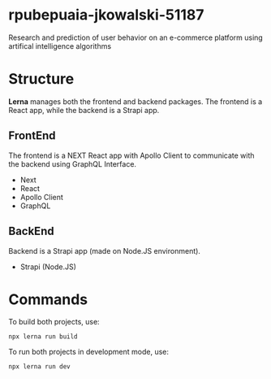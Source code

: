 # rpubepuaia-jkowalski-51187
Research and prediction of user behavior on an e-commerce platform using artifical intelligence algorithms

# Structure
**Lerna** manages both the frontend and backend packages. The frontend is a React app, while the backend is a Strapi app.

## FrontEnd
The frontend is a NEXT React app with Apollo Client to communicate with the backend using GraphQL Interface.
- Next
- React
- Apollo Client
- GraphQL

## BackEnd
Backend is a Strapi app (made on Node.JS environment).
- Strapi (Node.JS)

# Commands
To build both projects, use: 
```
npx lerna run build
```

To run both projects in development mode, use:
```
npx lerna run dev
```

